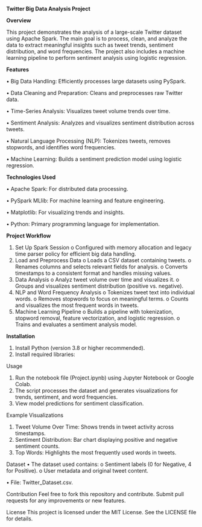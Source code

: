 <b>Twitter Big Data Analysis Project</b>

<b>Overview</b>
  
This project demonstrates the analysis of a large-scale Twitter dataset using Apache Spark. The main goal is to process, clean, and analyze the data to extract meaningful insights such as tweet trends, sentiment distribution, and word frequencies. The project also includes a machine learning pipeline to perform sentiment analysis using logistic regression.

<b>Features</b>

•	Big Data Handling: Efficiently processes large datasets using PySpark.

•	Data Cleaning and Preparation: Cleans and preprocesses raw Twitter data.

•	Time-Series Analysis: Visualizes tweet volume trends over time.

•	Sentiment Analysis: Analyzes and visualizes sentiment distribution across tweets.

•	Natural Language Processing (NLP): Tokenizes tweets, removes stopwords, and identifies word frequencies.

•	Machine Learning: Builds a sentiment prediction model using logistic regression.

<b>Technologies Used</b>

•	Apache Spark: For distributed data processing.

•	PySpark MLlib: For machine learning and feature engineering.

•	Matplotlib: For visualizing trends and insights.

•	Python: Primary programming language for implementation.

<b>Project Workflow</b>

  1.	Set Up Spark Session
    o	Configured with memory allocation and legacy time parser policy for efficient big data handling.
  2.	Load and Preprocess Data
    o	Loads a CSV dataset containing tweets.
    o	Renames columns and selects relevant fields for analysis.
    o	Converts timestamps to a consistent format and handles missing values.
  3.	Data Analysis
    o	Analyz tweet volume over time and visualizes it.
    o	Groups and visualizes sentiment distribution (positive vs. negative).
  4.	NLP and Word Frequency Analysis
    o	Tokenizes tweet text into individual words.
    o	Removes stopwords to focus on meaningful terms.
    o	Counts and visualizes the most frequent words in tweets.
  5.	Machine Learning Pipeline
    o	Builds a pipeline with tokenization, stopword removal, feature vectorization, and logistic regression.
    o	Trains and evaluates a sentiment analysis model.

<b>Installation</b>
1.	Install Python (version 3.8 or higher recommended).
2.	Install required libraries:

Usage
1.	Run the notebook file (Project.ipynb) using Jupyter Notebook or Google Colab.
2.	The script processes the dataset and generates visualizations for trends, sentiment, and word frequencies.
3.	View model predictions for sentiment classification.

Example Visualizations
1.	Tweet Volume Over Time: Shows trends in tweet activity across timestamps.
2.	Sentiment Distribution: Bar chart displaying positive and negative sentiment counts.
3.	Top Words: Highlights the most frequently used words in tweets.

Dataset
  •	The dataset used contains:
    o	Sentiment labels (0 for Negative, 4 for Positive).
    o	User metadata and original tweet content.
  
  •	File: Twitter_Dataset.csv.

Contribution
Feel free to fork this repository and contribute. Submit pull requests for any improvements or new features.

License
This project is licensed under the MIT License. See the LICENSE file for details.

